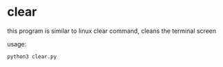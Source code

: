 # clear
this program is similar to linux clear command, cleans the terminal screen

usage:


    python3 clear.py
